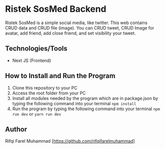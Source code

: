 # Ristek SosMed Backend
Ristek SosMed is a simple social media, like twitter. This web contains CRUD data and CRUD file (image). You can CRUD tweet, CRUD Image for avatar, add friend, add close friend, and set visibility your tweet.

## Technologies/Tools
- Next JS (Frontend)

## How to Install and Run the Program
1. Clone this repository to your PC
2. Access the root folder from your PC
3. Install all modules needed by the program which are in package.json by typing the following command into your terminal
```npm install```
4. Run the program by typing the following command into your terminal
```npm run dev```
or
```yarn run dev```

## Author
Rifqi Farel Muhammad [https://github.com/rifqifarelmuhammad]